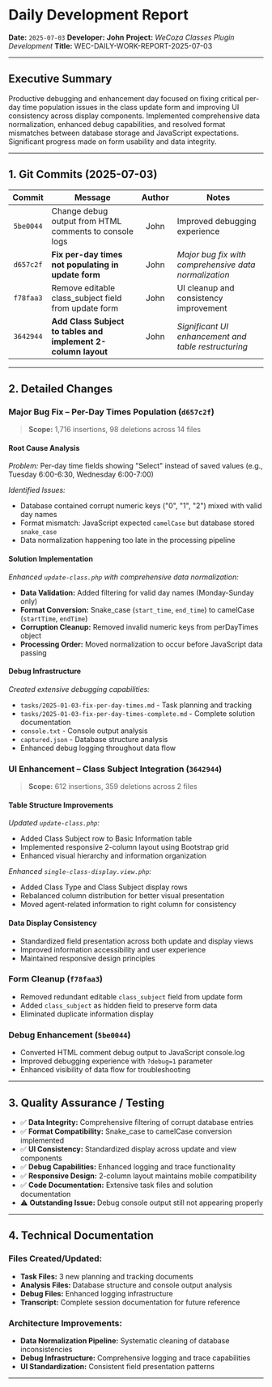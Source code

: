# Daily Development Report

**Date:** `2025-07-03`
**Developer:** **John**
**Project:** *WeCoza Classes Plugin Development*
**Title:** WEC-DAILY-WORK-REPORT-2025-07-03

---

## Executive Summary

Productive debugging and enhancement day focused on fixing critical per-day time population issues in the class update form and improving UI consistency across display components. Implemented comprehensive data normalization, enhanced debug capabilities, and resolved format mismatches between database storage and JavaScript expectations. Significant progress made on form usability and data integrity.

---

## 1. Git Commits (2025-07-03)

|   Commit  | Message                                         | Author | Notes                                                                  |
| :-------: | ----------------------------------------------- | :----: | ---------------------------------------------------------------------- |
| `5be0044` | Change debug output from HTML comments to console logs |  John  | Improved debugging experience                                          |
| `d657c2f` | **Fix per-day times not populating in update form** |  John  | *Major bug fix with comprehensive data normalization*                |
| `f78faa3` | Remove editable class_subject field from update form |  John  | UI cleanup and consistency improvement                                 |
| `3642944` | **Add Class Subject to tables and implement 2-column layout** |  John  | *Significant UI enhancement and table restructuring*                 |

---

## 2. Detailed Changes

### Major Bug Fix – Per-Day Times Population (`d657c2f`)

> **Scope:** 1,716 insertions, 98 deletions across 14 files

#### **Root Cause Analysis**

*Problem:* Per-day time fields showing "Select" instead of saved values (e.g., Tuesday 6:00-6:30, Wednesday 6:00-7:00)

*Identified Issues:*
* Database contained corrupt numeric keys ("0", "1", "2") mixed with valid day names
* Format mismatch: JavaScript expected `camelCase` but database stored `snake_case`
* Data normalization happening too late in the processing pipeline

#### **Solution Implementation**

*Enhanced `update-class.php` with comprehensive data normalization:*

* **Data Validation:** Added filtering for valid day names (Monday-Sunday only)
* **Format Conversion:** Snake_case (`start_time`, `end_time`) to camelCase (`startTime`, `endTime`)
* **Corruption Cleanup:** Removed invalid numeric keys from perDayTimes object
* **Processing Order:** Moved normalization to occur before JavaScript data passing

#### **Debug Infrastructure**

*Created extensive debugging capabilities:*

* `tasks/2025-01-03-fix-per-day-times.md` - Task planning and tracking
* `tasks/2025-01-03-fix-per-day-times-complete.md` - Complete solution documentation
* `console.txt` - Console output analysis
* `captured.json` - Database structure analysis
* Enhanced debug logging throughout data flow

### UI Enhancement – Class Subject Integration (`3642944`)

> **Scope:** 612 insertions, 359 deletions across 2 files

#### **Table Structure Improvements**

*Updated `update-class.php`:*
* Added Class Subject row to Basic Information table
* Implemented responsive 2-column layout using Bootstrap grid
* Enhanced visual hierarchy and information organization

*Enhanced `single-class-display.view.php`:*
* Added Class Type and Class Subject display rows
* Rebalanced column distribution for better visual presentation
* Moved agent-related information to right column for consistency

#### **Data Display Consistency**

* Standardized field presentation across both update and display views
* Improved information accessibility and user experience
* Maintained responsive design principles

### Form Cleanup (`f78faa3`)

* Removed redundant editable `class_subject` field from update form
* Added `class_subject` as hidden field to preserve form data
* Eliminated duplicate information display

### Debug Enhancement (`5be0044`)

* Converted HTML comment debug output to JavaScript console.log
* Improved debugging experience with `?debug=1` parameter
* Enhanced visibility of data flow for troubleshooting

---

## 3. Quality Assurance / Testing

* ✅ **Data Integrity:** Comprehensive filtering of corrupt database entries
* ✅ **Format Compatibility:** Snake_case to camelCase conversion implemented
* ✅ **UI Consistency:** Standardized display across update and view components
* ✅ **Debug Capabilities:** Enhanced logging and trace functionality
* ✅ **Responsive Design:** 2-column layout maintains mobile compatibility
* ✅ **Code Documentation:** Extensive task files and solution documentation
* ⚠️ **Outstanding Issue:** Debug console output still not appearing properly

---

## 4. Technical Documentation

### Files Created/Updated:
* **Task Files:** 3 new planning and tracking documents
* **Analysis Files:** Database structure and console output analysis
* **Debug Files:** Enhanced logging infrastructure
* **Transcript:** Complete session documentation for future reference

### Architecture Improvements:
* **Data Normalization Pipeline:** Systematic cleaning of database inconsistencies
* **Debug Infrastructure:** Comprehensive logging and trace capabilities
* **UI Standardization:** Consistent field presentation patterns


---